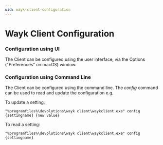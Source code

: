 ```yaml
---
uid: wayk-client-configuration
---
```


# Wayk Client Configuration

### Configuration using UI

The Client can be configured using the user interface, via the Options ("Preferences" on macOS) window.

### Configuration using Command Line

The Client can be configured using the command line. The *config* command can be used to read and update the configuration e.g.

To update a setting:

`"%programfiles%\devolutions\wayk client\waykclient.exe" config {settingname} {new value}`

To read a setting:

`"%programfiles%\devolutions\wayk client\waykclient.exe" config {settingname}`